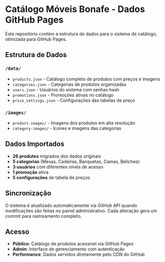 # Catálogo Móveis Bonafe - Dados GitHub Pages

Este repositório contém a estrutura de dados para o sistema de catálogo, otimizada para GitHub Pages.

## Estrutura de Dados

### `/data/`
- `products.json` - Catálogo completo de produtos com preços e imagens
- `categories.json` - Categorias de produtos organizadas
- `users.json` - Usuários do sistema com senhas hash
- `promotions.json` - Promoções ativas no catálogo
- `price_settings.json` - Configurações das tabelas de preço

### `/images/`
- `product-images/` - Imagens dos produtos em alta resolução
- `category-images/` - Ícones e imagens das categorias

## Dados Importados

- **26 produtos** migrados dos dados originais
- **5 categorias** (Mesas, Cadeiras, Banquetas, Camas, Beliches)
- **3 usuários** com diferentes níveis de acesso
- **1 promoção** ativa
- **5 configurações** de tabela de preços

## Sincronização

O sistema é atualizado automaticamente via GitHub API quando modificações são feitas no painel administrativo. Cada alteração gera um commit para rastreamento completo.

## Acesso

- **Público**: Catálogo de produtos acessível via GitHub Pages
- **Admin**: Interface de gerenciamento com autenticação
- **Performance**: Dados servidos diretamente pelo CDN do GitHub